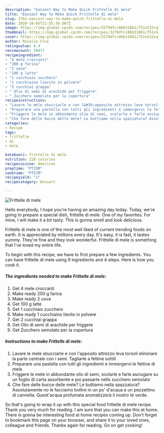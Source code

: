 ```yaml
---
description: "Easiest Way to Make Quick Frittelle di mele"
title: "Easiest Way to Make Quick Frittelle di mele"
slug: 2761-easiest-way-to-make-quick-frittelle-di-mele
date: 2020-10-05T21:55:39.667Z
image: https://img-global.cpcdn.com/recipes/3279dfcc86b31061/751x532cq70/frittelle-di-mele-recipe-main-photo.jpg
thumbnail: https://img-global.cpcdn.com/recipes/3279dfcc86b31061/751x532cq70/frittelle-di-mele-recipe-main-photo.jpg
cover: https://img-global.cpcdn.com/recipes/3279dfcc86b31061/751x532cq70/frittelle-di-mele-recipe-main-photo.jpg
author: Rosalie Cruz
ratingvalue: 4.4
reviewcount: 39477
recipeingredient:
- "4 mele croccanti"
- "200 g farina"
- "2 uova"
- "100 g latte"
- "1 cucchiaio zucchero"
- "1 cucchiaino lievito in polvere"
- "2 cucchiai grappa"
- " Olio di semi di arachide per friggere"
- " Zucchero semolato per la copertura"
recipeinstructions:
- "Lavare le mele sbucciarle e con l&#39;apposito attrezzo leva torsoli eliminare la parte centrale con i semi. Tagliarle a fettine sottili"
- "Preparare una pastella con tutti gli ingredienti e immergervi le fettine di mela"
- "Friggere le mele in abbondante olio di semi, scolarle e farle asciugare su un foglio di carta assorbente e poi passarle nello zucchero semolato"
- "Che fare delle bucce delle mele? Le buttiamo nella spazzatura? Assolutamente no le facciamo bollire in un po&#39; d&#39;acqua e un pezzettino di cannella. Quest&#39;acqua profumata aromatizzerà il nostro té verde."
categories:
- Recipe
tags:
- frittelle
- di
- mele

katakunci: frittelle di mele 
nutrition: 228 calories
recipecuisine: American
preptime: "PT15M"
cooktime: "PT57M"
recipeyield: "1"
recipecategory: Dessert

---
```



![Frittelle di mele](https://img-global.cpcdn.com/recipes/3279dfcc86b31061/751x532cq70/frittelle-di-mele-recipe-main-photo.jpg)

Hello everybody, I hope you're having an amazing day today. Today, we're going to prepare a special dish, frittelle di mele. One of my favorites. For mine, I will make it a bit tasty. This is gonna smell and look delicious.

Frittelle di mele is one of the most well liked of current trending foods on earth. It is appreciated by millions every day. It's easy, it is fast, it tastes yummy. They're fine and they look wonderful. Frittelle di mele is something that I've loved my entire life.




To begin with this recipe, we have to first prepare a few ingredients. You can have frittelle di mele using 9 ingredients and 4 steps. Here is how you cook it.

<!--inarticleads1-->

##### The ingredients needed to make Frittelle di mele:

1. Get 4 mele croccanti
1. Make ready 200 g farina
1. Make ready 2 uova
1. Get 100 g latte
1. Get 1 cucchiaio zucchero
1. Make ready 1 cucchiaino lievito in polvere
1. Get 2 cucchiai grappa
1. Get  Olio di semi di arachide per friggere
1. Get  Zucchero semolato per la copertura




<!--inarticleads2-->

##### Instructions to make Frittelle di mele:

1. Lavare le mele sbucciarle e con l&#39;apposito attrezzo leva torsoli eliminare la parte centrale con i semi. Tagliarle a fettine sottili
1. Preparare una pastella con tutti gli ingredienti e immergervi le fettine di mela
1. Friggere le mele in abbondante olio di semi, scolarle e farle asciugare su un foglio di carta assorbente e poi passarle nello zucchero semolato
1. Che fare delle bucce delle mele? Le buttiamo nella spazzatura? Assolutamente no le facciamo bollire in un po&#39; d&#39;acqua e un pezzettino di cannella. Quest&#39;acqua profumata aromatizzerà il nostro té verde.




So that's going to wrap it up with this special food frittelle di mele recipe. Thank you very much for reading. I am sure that you can make this at home. There is gonna be interesting food at home recipes coming up. Don't forget to bookmark this page on your browser, and share it to your loved ones, colleague and friends. Thanks again for reading. Go on get cooking!
